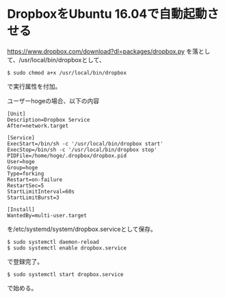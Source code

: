 # DropboxをUbuntu 16.04で自動起動させる

https://www.dropbox.com/download?dl=packages/dropbox.py を落として、/usr/local/bin/dropboxとして、

    $ sudo chmod a+x /usr/local/bin/dropbox

で実行属性を付加。

ユーザーhogeの場合、以下の内容

    [Unit]
    Description=Dropbox Service
    After=network.target
    
    [Service]
    ExecStart=/bin/sh -c '/usr/local/bin/dropbox start'
    ExecStop=/bin/sh -c '/usr/local/bin/dropbox stop'
    PIDFile=/home/hoge/.dropbox/dropbox.pid
    User=hoge
    Group=hoge
    Type=forking
    Restart=on-failure
    RestartSec=5
    StartLimitInterval=60s
    StartLimitBurst=3
    
    [Install]
    WantedBy=multi-user.target

を/etc/systemd/system/dropbox.serviceとして保存。

    $ sudo systemctl daemon-reload
    $ sudo systemctl enable dropbox.service

で登録完了。

    $ sudo systemctl start dropbox.service

で始める。

